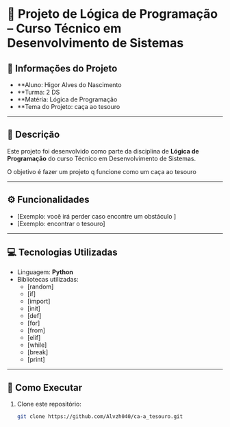 # 📘 Projeto de Lógica de Programação – Curso Técnico em Desenvolvimento de Sistemas  

## 📌 Informações do Projeto  
- **Aluno: Higor Alves do Nascimento
- **Turma: 2 DS
- **Matéria: Lógica de Programação  
- **Tema do Projeto: caça ao tesouro

---

## 📝 Descrição  
Este projeto foi desenvolvido como parte da disciplina de **Lógica de Programação** do curso Técnico em Desenvolvimento de Sistemas.  

O objetivo é fazer um projeto q funcione como um caça ao tesouro  

---

## ⚙️ Funcionalidades  
- [Exemplo: você irá perder caso encontre um obstáculo ]  
- [Exemplo: encontrar o tesouro]   

---

## 💻 Tecnologias Utilizadas  
- Linguagem: **Python**  
- Bibliotecas utilizadas:  
  - [random]  
  - [if]  
  - [import]
  - [init]
  - [def]
  - [for]
  - [from]
  - [elif]
  - [while]
  - [break]
  - [print]

---

## 🚀 Como Executar  
1. Clone este repositório:  
   ```bash
   git clone https://github.com/Alvzh040/ca-a_tesouro.git
